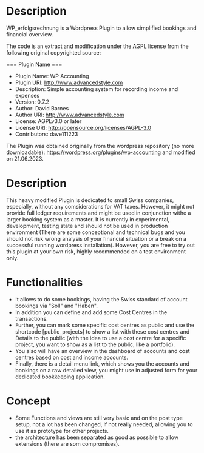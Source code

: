 # Description

WP_erfolgsrechnung is a Wordpress Plugin to allow simplified bookings and financial overview.

The code is an extract and modification under the AGPL license from the following original copyrighted source:

=== Plugin Name ===
- Plugin Name: WP Accounting
- Plugin URI: http://www.advancedstyle.com
- Description: Simple accounting system for recording income and expenses
- Version: 0.7.2
- Author: David Barnes
- Author URI: http://www.advancedstyle.com
- License: AGPLv3.0 or later
- License URI: http://opensource.org/licenses/AGPL-3.0
- Contributors: dave111223

The Plugin was obtained originally from the wordpress repository (no more downloadable): https://wordpress.org/plugins/wp-accounting and modified on 21.06.2023.

# Description

This heavy modified Plugin is dedicated to small Swiss companies, especially, without any comsiderations for VAT taxes. However, it might not provide full ledger requirements and might be used in conjunction withe a larger booking system as a master. 
It is currently in experimental, development, testing state and should not be used in production environment 
(There are some conceptional and technical bugs and you should not risk wrong analysis of your financial situation or a break on a successful running wordpress installation).
However, you are free to try out this plugin at your own risk, highly recommended on a test environment only.

# Functionalities

- It allows to do some bookings, having the Swiss standard of account bookings via "Soll" and "Haben". 
- In addition you can define and add some Cost Centres in the transactions. 
- Further, you can mark some specific cost centres as public and use the shortcode [public_projects] to show a list with these cost centres and Details to the public (with the idea to use a cost centre for a specific project, you want to show as a list to the public, like a portfolio).
- You also  will have an overview in the dashboard of accounts and cost centres based on cost and income accounts.
- Finally, there is a detail menu link, which shows you the accounts and bookings on a raw detailed view, you might use in adjusted form for your dedicated bookkeeping application.

# Concept
  
- Some Functions and views are still very basic and on the post type setup, not a lot has been changed, if not really needed, allowing you to use it as prototype for other projects.
- the architecture has been separated as good as possible to allow extensions (there are som compromises).




